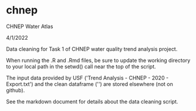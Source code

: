 # chnep
CHNEP Water Atlas

4/1/2022

Data cleaning for Task 1 of CHNEP water quality trend analysis project.

When running the .R and .Rmd files, be sure to update the working directory to your local path in the setwd() call near the top of the script.

The input data provided by USF ('Trend Analysis - CHNEP - 2020 - Export.txt') and the clean dataframe ('') are stored elsewhere (not on github).

See the markdown document for details about the data cleaning script.
